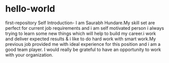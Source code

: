 # hello-world
first-repository
Self Introduction-
I am Saurabh Hundare.My skill set are perfect for current job requirements and i am self motivated person i always trying to learn some new things which will help to build my career.i work and deliver expected results & i like to do hard work with smart work.My previous job provided me with ideal experience for this position and i am a good team player. I would really be grateful to have an opportunity to work with your organization. 
